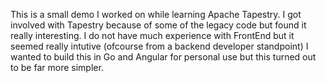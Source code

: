 This is a small demo I worked on while learning Apache Tapestry.
I got involved with Tapestry because of some of the legacy code but found it really interesting.
I do not have much experience with FrontEnd but it seemed really intutive (ofcourse from a backend developer standpoint)
I wanted to build this in Go and Angular for personal use but this turned out to be far more simpler.
